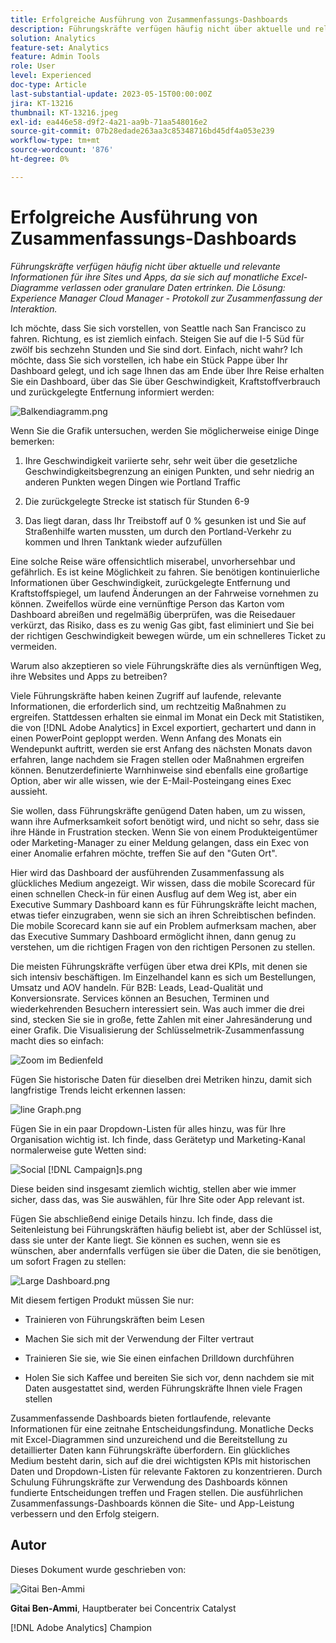```yaml
---
title: Erfolgreiche Ausführung von Zusammenfassungs-Dashboards
description: Führungskräfte verfügen häufig nicht über aktuelle und relevante Informationen für ihre Sites und Apps, da sie sich auf monatliche Excel-Diagramme verlassen oder granulare Daten ertrinken. Die Lösung - Dashboard der ausführlichen Zusammenfassung.
solution: Analytics
feature-set: Analytics
feature: Admin Tools
role: User
level: Experienced
doc-type: Article
last-substantial-update: 2023-05-15T00:00:00Z
jira: KT-13216
thumbnail: KT-13216.jpeg
exl-id: ea446e58-d9f2-4a21-aa9b-71aa548016e2
source-git-commit: 07b28edade263aa3c85348716bd45df4a053e239
workflow-type: tm+mt
source-wordcount: '876'
ht-degree: 0%

---
```


# Erfolgreiche Ausführung von Zusammenfassungs-Dashboards

_Führungskräfte verfügen häufig nicht über aktuelle und relevante Informationen für ihre Sites und Apps, da sie sich auf monatliche Excel-Diagramme verlassen oder granulare Daten ertrinken. Die Lösung: Experience Manager Cloud Manager - Protokoll zur Zusammenfassung der Interaktion._

Ich möchte, dass Sie sich vorstellen, von Seattle nach San Francisco zu fahren. Richtung, es ist ziemlich einfach. Steigen Sie auf die I-5 Süd für zwölf bis sechzehn Stunden und Sie sind dort. Einfach, nicht wahr? Ich möchte, dass Sie sich vorstellen, ich habe ein Stück Pappe über Ihr Dashboard gelegt, und ich sage Ihnen das am Ende
über Ihre Reise erhalten Sie ein Dashboard, über das Sie über Geschwindigkeit, Kraftstoffverbrauch und zurückgelegte Entfernung informiert werden:

![Balkendiagramm.png](assets/bar-graph.png)

Wenn Sie die Grafik untersuchen, werden Sie möglicherweise einige Dinge bemerken:

1. Ihre Geschwindigkeit variierte sehr, sehr weit über die gesetzliche Geschwindigkeitsbegrenzung an einigen Punkten, und sehr niedrig an anderen Punkten wegen Dingen wie Portland Traffic

1. Die zurückgelegte Strecke ist statisch für Stunden 6-9

1. Das liegt daran, dass Ihr Treibstoff auf 0 % gesunken ist und Sie auf Straßenhilfe warten mussten, um durch den Portland-Verkehr zu kommen und Ihren Tanktank wieder aufzufüllen

Eine solche Reise wäre offensichtlich miserabel, unvorhersehbar und gefährlich. Es ist keine Möglichkeit zu fahren. Sie benötigen kontinuierliche Informationen über Geschwindigkeit, zurückgelegte Entfernung und Kraftstoffspiegel, um laufend Änderungen an der Fahrweise vornehmen zu können. Zweifellos würde eine vernünftige Person das Karton vom Dashboard abreißen und regelmäßig überprüfen, was die Reisedauer verkürzt, das Risiko, dass es zu wenig Gas gibt, fast eliminiert und Sie bei der richtigen Geschwindigkeit bewegen würde, um ein schnelleres Ticket zu vermeiden.

Warum also akzeptieren so viele Führungskräfte dies als vernünftigen Weg, ihre Websites und Apps zu betreiben?

Viele Führungskräfte haben keinen Zugriff auf laufende, relevante Informationen, die erforderlich sind, um rechtzeitig Maßnahmen zu ergreifen. Stattdessen erhalten sie einmal im Monat ein Deck mit Statistiken, die von [!DNL Adobe Analytics] in Excel exportiert, gechartert und dann in einen PowerPoint geploppt werden. Wenn Anfang des Monats ein Wendepunkt auftritt, werden sie erst Anfang des nächsten Monats davon erfahren, lange nachdem sie Fragen stellen oder Maßnahmen ergreifen können. Benutzerdefinierte Warnhinweise sind ebenfalls eine großartige Option, aber wir alle wissen, wie der E-Mail-Posteingang eines Exec aussieht.

Sie wollen, dass Führungskräfte genügend Daten haben, um zu wissen, wann ihre Aufmerksamkeit sofort benötigt wird, und nicht so sehr, dass sie ihre Hände in Frustration stecken. Wenn Sie von einem Produkteigentümer oder Marketing-Manager zu einer Meldung gelangen, dass ein Exec von einer Anomalie erfahren möchte, treffen Sie auf den &quot;Guten Ort&quot;.

Hier wird das Dashboard der ausführenden Zusammenfassung als glückliches Medium angezeigt. Wir wissen, dass die mobile Scorecard für einen schnellen Check-in für einen Ausflug auf dem Weg ist, aber ein Executive Summary Dashboard kann es für Führungskräfte leicht machen, etwas tiefer einzugraben, wenn sie sich an ihren Schreibtischen befinden. Die mobile Scorecard kann sie auf ein Problem aufmerksam machen, aber das Executive Summary Dashboard ermöglicht ihnen, dann genug zu verstehen, um die richtigen Fragen von den richtigen Personen zu stellen.

Die meisten Führungskräfte verfügen über etwa drei KPIs, mit denen sie sich intensiv beschäftigen. Im Einzelhandel kann es sich um Bestellungen, Umsatz und AOV handeln. Für B2B: Leads, Lead-Qualität und Konversionsrate. Services können an Besuchen, Terminen und wiederkehrenden Besuchern interessiert sein. Was auch immer die drei sind, stecken Sie sie in große, fette Zahlen mit einer Jahresänderung und einer Grafik. Die Visualisierung der Schlüsselmetrik-Zusammenfassung macht dies so einfach:

![Zoom im Bedienfeld](assets/zoom-in-panel.png)

Fügen Sie historische Daten für dieselben drei Metriken hinzu, damit sich langfristige Trends leicht erkennen lassen:

![line Graph.png](assets/line-graph.png)

Fügen Sie in ein paar Dropdown-Listen für alles hinzu, was für Ihre Organisation wichtig ist. Ich finde, dass Gerätetyp und Marketing-Kanal normalerweise gute Wetten sind:

![Social [!DNL Campaign]s.png](assets/social-campaigns.png)

Diese beiden sind insgesamt ziemlich wichtig, stellen aber wie immer sicher, dass das, was Sie auswählen, für Ihre Site oder App relevant ist.

Fügen Sie abschließend einige Details hinzu. Ich finde, dass die Seitenleistung bei Führungskräften häufig beliebt ist, aber der Schlüssel ist, dass sie unter der Kante liegt. Sie können es suchen, wenn sie es wünschen, aber andernfalls verfügen sie über die Daten, die sie benötigen, um sofort Fragen zu stellen:

![Large Dashboard.png](assets/large-dashboard.png)

Mit diesem fertigen Produkt müssen Sie nur:

- Trainieren von Führungskräften beim Lesen

- Machen Sie sich mit der Verwendung der Filter vertraut

- Trainieren Sie sie, wie Sie einen einfachen Drilldown durchführen

- Holen Sie sich Kaffee und bereiten Sie sich vor, denn nachdem sie mit Daten ausgestattet sind, werden Führungskräfte Ihnen viele Fragen stellen

Zusammenfassende Dashboards bieten fortlaufende, relevante Informationen für eine zeitnahe Entscheidungsfindung. Monatliche Decks mit Excel-Diagrammen sind unzureichend und die Bereitstellung zu detaillierter Daten kann Führungskräfte überfordern. Ein glückliches Medium besteht darin, sich auf die drei wichtigsten KPIs mit historischen Daten und Dropdown-Listen für relevante Faktoren zu konzentrieren. Durch Schulung
Führungskräfte zur Verwendung des Dashboards können fundierte Entscheidungen treffen und Fragen stellen. Die ausführlichen Zusammenfassungs-Dashboards können die Site- und App-Leistung verbessern und den Erfolg steigern.

## Autor

Dieses Dokument wurde geschrieben von:

![Gitai Ben-Ammi](assets/gitai-headshot-150.jpg)

**Gitai Ben-Ammi**, Hauptberater bei Concentrix Catalyst

[!DNL Adobe Analytics] Champion

